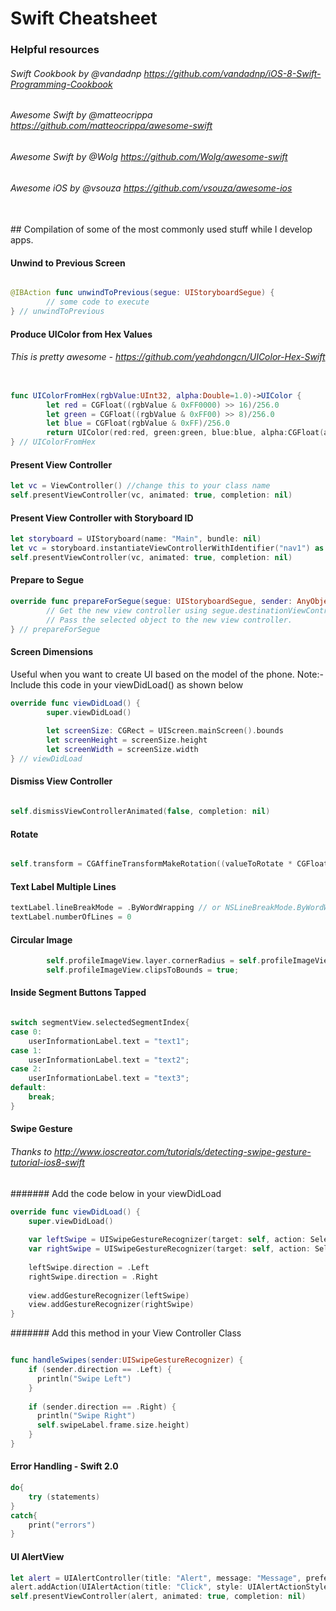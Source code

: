 # Swift Cheatsheet

### Helpful resources
###### Swift Cookbook by @vandadnp https://github.com/vandadnp/iOS-8-Swift-Programming-Cookbook
###### Awesome Swift by @matteocrippa https://github.com/matteocrippa/awesome-swift
###### Awesome Swift by @Wolg https://github.com/Wolg/awesome-swift
###### Awesome iOS by @vsouza https://github.com/vsouza/awesome-ios
<br>
## Compilation of some of the most commonly used stuff while I develop apps.

#### Unwind to Previous Screen
```Swift

@IBAction func unwindToPrevious(segue: UIStoryboardSegue) {
        // some code to execute
} // unwindToPrevious

```

#### Produce UIColor from Hex Values

###### This is pretty awesome - https://github.com/yeahdongcn/UIColor-Hex-Swift

```Swift

func UIColorFromHex(rgbValue:UInt32, alpha:Double=1.0)->UIColor {
        let red = CGFloat((rgbValue & 0xFF0000) >> 16)/256.0
        let green = CGFloat((rgbValue & 0xFF00) >> 8)/256.0
        let blue = CGFloat(rgbValue & 0xFF)/256.0
        return UIColor(red:red, green:green, blue:blue, alpha:CGFloat(alpha))
} // UIColorFromHex
```

#### Present View Controller

```Swift
let vc = ViewController() //change this to your class name
self.presentViewController(vc, animated: true, completion: nil)
```

#### Present View Controller with Storyboard ID

```Swift 
let storyboard = UIStoryboard(name: "Main", bundle: nil)
let vc = storyboard.instantiateViewControllerWithIdentifier("nav1") as! CustomNavigationVC
self.presentViewController(vc, animated: true, completion: nil)
```

#### Prepare to Segue

```Swift
override func prepareForSegue(segue: UIStoryboardSegue, sender: AnyObject?) {
        // Get the new view controller using segue.destinationViewController.
        // Pass the selected object to the new view controller.
} // prepareForSegue
```

#### Screen Dimensions

Useful when you want to create UI based on the model of the phone.
Note:- Include this code in your viewDidLoad() as shown below

```Swift
override func viewDidLoad() {
        super.viewDidLoad()
        
        let screenSize: CGRect = UIScreen.mainScreen().bounds
        let screenHeight = screenSize.height
        let screenWidth = screenSize.width
} // viewDidLoad

```

#### Dismiss View Controller

```Swift

self.dismissViewControllerAnimated(false, completion: nil)

```

#### Rotate

```Swift

self.transform = CGAffineTransformMakeRotation((valueToRotate * CGFloat(M_PI)) / 180.0)

```

#### Text Label Multiple Lines

```Swift
textLabel.lineBreakMode = .ByWordWrapping // or NSLineBreakMode.ByWordWrapping
textLabel.numberOfLines = 0 
```

#### Circular Image

```Swift
        self.profileImageView.layer.cornerRadius = self.profileImageView.frame.size.width / 2;
        self.profileImageView.clipsToBounds = true;
```

#### Inside Segment Buttons Tapped

```Swift

switch segmentView.selectedSegmentIndex{
case 0:
    userInformationLabel.text = "text1";
case 1:
    userInformationLabel.text = "text2";
case 2:
    userInformationLabel.text = "text3";
default:
    break; 
}
```

#### Swipe Gesture

###### Thanks to http://www.ioscreator.com/tutorials/detecting-swipe-gesture-tutorial-ios8-swift

####### Add the code below in your viewDidLoad
```Swift 
override func viewDidLoad() {
    super.viewDidLoad()
    
    var leftSwipe = UISwipeGestureRecognizer(target: self, action: Selector("handleSwipes:"))
    var rightSwipe = UISwipeGestureRecognizer(target: self, action: Selector("handleSwipes:"))
    
    leftSwipe.direction = .Left
    rightSwipe.direction = .Right
    
    view.addGestureRecognizer(leftSwipe)
    view.addGestureRecognizer(rightSwipe)
}

```

####### Add this method in your View Controller Class
```Swift

func handleSwipes(sender:UISwipeGestureRecognizer) {
    if (sender.direction == .Left) {
      println("Swipe Left")
    }
    
    if (sender.direction == .Right) {
      println("Swipe Right")
      self.swipeLabel.frame.size.height)
    }
}
```
#### Error Handling - Swift 2.0
```Swift
do{
    try (statements)
}
catch{
    print("errors")
}
```

#### UI AlertView

```Swift 
let alert = UIAlertController(title: "Alert", message: "Message", preferredStyle: UIAlertControllerStyle.Alert)
alert.addAction(UIAlertAction(title: "Click", style: UIAlertActionStyle.Default, handler: nil))
self.presentViewController(alert, animated: true, completion: nil)
```
